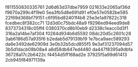 f811550830335761
2d6d63d37dbe7959
021633e2065af36d
f9670a299c4f19e0
5ea3fb5d8e691d91
ef0e57e0582be585
22f69d368bf79151
c6f95bd82401f4b8
25e3e1a97822c318
fcedbec8f382cc71
12d3d0c75bdc48a9
f9296ed94eed9de8
8373734318c05ff4
0380370cd8b10eb9
d2338c1eacc0d3f1
316a2a14be7af304
f0284d934b6d5592
08dc20d5c2601c28
3ab6186d57a935f6
b2edab5d79139b19
1e7bca9aec589293
da6e3492de62909d
3e0b32b5dcd855f5
9e3af31237094d57
3b5d1dacb08b08a4
a8d58db847ed4480
da447f8395a9dbfa
36728a17c2b6422c
f4454d5ff168ad2e
37925f5a99d61413
2cb945f84971139a
